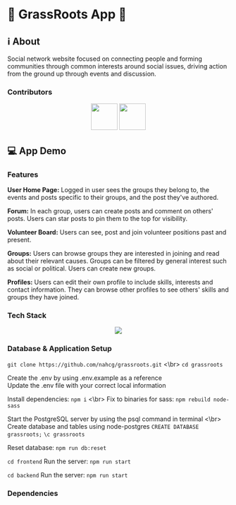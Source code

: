 # 🌱 GrassRoots App 🤝

## ℹ️ About

Social network website focused on connecting people and forming communities through common interests around social issues, driving action from the ground up through events and discussion.

### Contributors

<div align="center">
<img src="https://github.com/nahcg.png" width="60px;"/>
<img src="https://github.com/MithraPerera.png" width="60px;"/>
</div>

## 💻 App Demo

### Features
**User Home Page:** Logged in user sees the groups they belong to, the events and posts specific to their groups, and the post they've authored.

**Forum:** In each group, users can create posts and comment on others' posts. Users can star posts to pin them to the top for visibility.

**Volunteer Board:** Users can see, post and join volunteer positions past and present.

**Groups:** Users can browse groups they are interested in joining and read about their relevant causes. Groups can be filtered by general interest such as social or political. Users can create new groups.

**Profiles:** Users can edit their own profile to include skills, interests and contact information. They can browse other profiles to see others' skills and groups they have joined.

### Tech Stack

<p align="center">
  <a href="https://skillicons.dev">
    <img src="https://skillicons.dev/icons?i=react,express,nodejs,postgres,materialui,tailwind,css" />
  </a>
</p>

### Database & Application Setup

`git clone https://github.com/nahcg/grassroots.git` <\br>
`cd grassroots`

Create the .env by using .env.example as a reference <br />
Update the .env file with your correct local information

Install dependencies: `npm i` <\br>
Fix to binaries for sass: `npm rebuild node-sass`

Start the PostgreSQL server by using the psql command in terminal <\br>
Create database and tables using node-postgres 
  ```CREATE DATABASE grassroots;```
  ```\c grassroots``` 

Reset database: `npm run db:reset`

```cd frontend``` 
Run the server: `npm run start`

```cd backend```
Run the server: `npm run start`

### Dependencies

